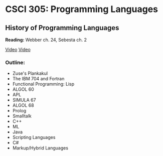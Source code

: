 # CSCI 305: Programming Languages

## History of Programming Languages

**Reading:** Webber ch. 24, Sebesta ch. 2

[Video](https://youtu.be/fcTpXS-nons)
[Video](https://youtu.be/WOZwDhFbwjk)

### Outline:

* Zuse's Plankakul
* The IBM 704 and Fortran
* Functional Programming: Lisp
* ALGOL 60
* APL
* SIMULA 67
* ALGOL 68
* Prolog
* Smalltalk
* C++
* ML
* Java
* Scripting Languages
* C#
* Markup/Hybrid Languages
